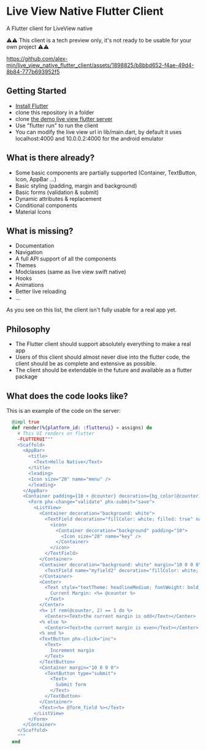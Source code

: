 # Live View Native Flutter Client

A Flutter client for LiveView native

⚠⚠ This client is a tech preview only, it's not ready to be usable for your own project ⚠⚠ 



https://github.com/alex-min/live_view_native_flutter_client/assets/1898825/b8bbd652-f4ae-49d4-8b84-777b693952f5



## Getting Started

- [Install Flutter](https://docs.flutter.dev/get-started/install)
- clone this repository in a folder
- clone [the demo live view flutter server](https://github.com/alex-min/live_view_flutter_demo)
- Use "flutter run" to run the client
- You can modify the live view url in lib/main.dart, by default it uses localhost:4000 and 10.0.0.2:4000 for the android emulator

## What is there already?

- Some basic components are partially supported (Container, TextButton, Icon, AppBar ...)
- Basic styling (padding, margin and background)
- Basic forms (validation & submit)
- Dynamic attributes & replacement
- Conditional components
- Material Icons

## What is missing?

- Documentation
- Navigation
- A full API support of all the components
- Themes
- Modclasses (same as live view swift native)
- Hooks
- Animations
- Better live reloading
- ...

As you see on this list, the client isn't fully usable for a real app yet.

## Philosophy

- The Flutter client should support absolutely everything to make a real app
- Users of this client should almost never dive into the flutter code, the client should be as complete and extensive as possible. 
- The client should be extendable in the future and available as a flutter package


## What does the code looks like?

This is an example of the code on the server:

```elixir
  @impl true
  def render(%{platform_id: :flutterui} = assigns) do
    # This UI renders on flutter
    ~FLUTTERUI"""
    <Scaffold>
      <AppBar>
        <title>
          <Text>Hello Native</Text>
        </title>
        <leading>
        <Icon size="20" name="menu" />
        </leading>
      </AppBar>
      <Container padding={10 + @counter} decoration={bg_color(@counter)}>
        <Form phx-change="validate" phx-submit="save">
          <ListView>
            <Container decoration="background: white">
              <TextField decoration="fillColor: white; filled: true" name="myfield" value={"Current margin #{@counter}"}>
                <icon>
                  <Container decoration="background" padding="10">
                    <Icon size="20" name="key" />
                  </Container>
                </icon>
              </TextField>
            </Container>
            <Container decoration="background: white" margin="10 0 0 0">
              <TextField name="myfield2" decoration="fillColor: white; filled: true" value="Second field" />
            </Container>
            <Center>
              <Text style="textTheme: headlineMedium; fontWeight: bold; fontStyle: italic">
                Current Margin: <%= @counter %>
              </Text>
            </Center>
            <%= if rem(@counter, 2) == 1 do %>
              <Center><Text>the current margin is odd</Text></Center>
            <% else %>
              <Center><Text>the current margin is even</Text></Center>
            <% end %>
            <TextButton phx-click="inc">
              <Text>
                Increment margin
              </Text>
            </TextButton>
            <Container margin="10 0 0 0">
              <TextButton type="submit">
                <Text>
                  Submit form
                </Text>
              </TextButton>
            </Container>
            <Text><%= @form_field %></Text>
          </ListView>
        </Form>
      </Container>
    </Scaffold>
    """
  end
```
